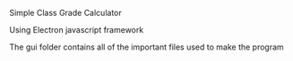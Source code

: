 Simple Class Grade Calculator

Using Electron javascript framework

The gui folder contains all of the important files used to make the program


